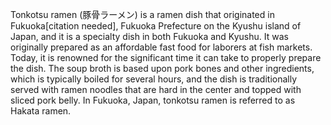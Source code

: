 Tonkotsu ramen (豚骨ラーメン) is a ramen dish that originated in Fukuoka[citation needed], Fukuoka Prefecture on the Kyushu island of Japan, and it is a specialty dish in both Fukuoka and Kyushu. It was originally prepared as an affordable fast food for laborers at fish markets. Today, it is renowned for the significant time it can take to properly prepare the dish. The soup broth is based upon pork bones and other ingredients, which is typically boiled for several hours, and the dish is traditionally served with ramen noodles that are hard in the center and topped with sliced pork belly. In Fukuoka, Japan, tonkotsu ramen is referred to as Hakata ramen.
